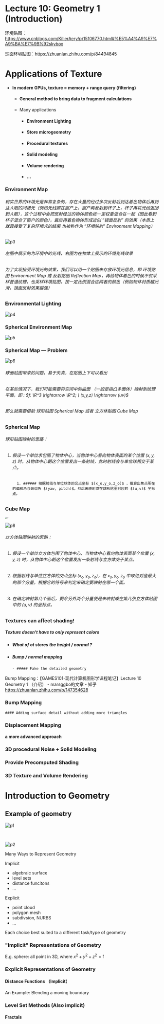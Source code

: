 # Lecture 10: Geometry 1 (Introduction)



环境贴图： https://www.cnblogs.com/KillerAery/p/15106770.html#%E5%A4%A9%E7%A9%BA%E7%9B%92skybox

球面环境贴图：https://zhuanlan.zhihu.com/p/84494845



# Applications of Texture

- #### In modern GPUs, texture  = memory + range query (filtering)

  - #### General method to bring data to fragment calculations 

  - Many applications

    - #### Environment Lighting

    - #### Store microgeometry

    - #### Procedural textures

    - #### Solid modeling
    
    - #### Volume rendering
    
    - #### ...



### Environment Map

###### 		现实世界的环境光是非常复杂的，存在大量的经过多次反射后到达着色物体后再到达人眼的间接光（例如光线照在窗户上，窗户再反射到杯子上，杯子再将光线返回到人眼），这个过程中会把反射经过的物体颜色按一定权重混合在一起（因此看到杯子混合了窗户的颜色），最后再着色物体形成近似 “镜面反射” 的效果（本质上就算接受了复杂环境光的结果 也被称作为 “环境映射" Environment Mapping）

![p3](./p3.png)

###### 																		左图中展示的为环境中的光线，右图为在物体上展示的环境光线效果

###### 		为了实现接受环境光的效果，我们可以用一个贴图来存放环境光信息，即 环境贴图 Environment Map 或 反射贴图 Reflection Map，再给物体着色的时候不仅采样普通纹理，也采样环境贴图，按一定比例混合这两者的颜色（例如物体材质越光滑，镜面反射效果越强）



### Environmental Lighting

![p4](./p4.png)





### Spherical Environment Map

![p5](./p5.png)

### Spherical Map — Problem

![p6](./p6.png)

###### 																									球面贴图带来的问题，易于失真，在贴图上下可以看出

###### 在某些情况下，我们可能需要将空间中的曲面 （一般是指凸多面体）映射到纹理平面，即 :   $f: \R^3 \rightarrow \R^2; \ (x,y,z) \rightarrow (uv)$

###### 那么就需要借助 球形贴图 Spherical Map 或者 立方体贴图 Cube Map



### Spherical Map

###### 	球形贴图映射的思路：

   1. ###### 假设一个单位求包围了物体中心，当物体中心看向物体表面的某个位置 $(x,y,z)$ 时，从物体中心朝这个位置发出一条射线，此时射线会与单位球相交于某点。

			1. ###### 根据射线与单位球体的交点坐标 $(x_o,y_o,z_o)$ ，推算出焦点所在的偏航角与俯仰角 $(yaw, pitch)$，然后来映射成在球形贴图对应的 $(u,v)$ 坐标点。

###### 

### Cube Map

<img src="./p7.png" alt="p7" style="zoom: 33%;" />

![p8](./p8.png)

###### 	立方体贴图映射的思路：

  1. ###### 假设一个单位立方体包围了物体中心，当物体中心看向物体表面某个位置 $(x,y,z)$ 时，从物体中心朝这个位置发出一条射线与立方体交于某点。

  2. ###### 根据射线与单位立方体的交点坐标 $(x_o,y_o,z_o)$，在 $x_o,y_o,z_o$ 中取绝对值最大的那个分量，根据它的符号来判定来确定要映射在哪一个面。

  3. ###### 在确定映射第几个面后，剩余另外两个分量便是来映射成在第几张立方体贴图中的 $(u,v)$ 的坐标点。



### Textures can affect shading!

##### 	Texture doesn't have to only represent colors

  - ##### What of ot stores the height / normal ?

  - ##### Bump / normal mapping

		- ##### Fake the detailed geometry





Bump Mapping：【GAMES101-现代计算机图形学课程笔记】Lecture 10 Geometry 1 （介绍） - marsggbo的文章 - 知乎 https://zhuanlan.zhihu.com/p/147354628

### Bump Mapping

	#### Adding surface detail without adding more triangles

### Displacement Mapping  

#### a more advanced approach





### 3D procedural Noise + Solid Modeling

### Provide Precomputed Shading

### 3D Texture and Volume Rendering







# Introduction to Geometry

## 	Example of geometry

![p1](./p1.png)

​	

![p2](./p2.png)



Many Ways to Represent Geometry

Implicit

- algebraic surface
- level sets
- distance funcitons
- ...

Explicit

- point cloud
- polygon mesh
- subdivsion, NURBS
- ...

Each choice best suited to a different task/type of geometry



### "Implicit" Representations of Geometry

E.g. sphere: all point in 3D, where  $x^2 + y^2 + z^2 =1$



### Explicit Representations of Geometry



#### Distance Functions （Implicit）

An Example: Blending a moving boundary

### Level Set Methods (Also implicit)



#### Fractals









​	